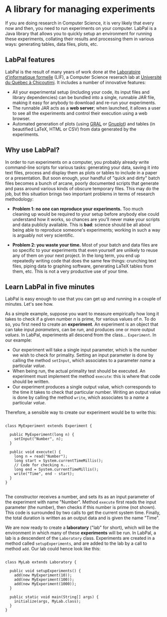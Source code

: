 # A library for managing experiments

If you are doing research in Computer Science, it is very likely that every now and then, you need to run experiments on your computer. LabPal is a Java library that allows you to quickly setup an environment for running these experiments, collating their results and processing them in various ways: generating tables, data files, plots, etc.

## LabPal features

LabPal is the result of many years of work done at the [Laboratoire d'informatique formelle](http://liflab.ca) (LIF), a Computer Science reserach lab at [Université du Québec à Chicoutimi](http://www.uqac.ca). It includes a number of innovative features:

- All your experimental setup (including your code, its input files and library dependencies) can be bundled into a single, runnable JAR file, making it easy for anybody to download and re-run your experiments.
- The runnable JAR acts as a **web server**; when launched, it allows a user to see all the experiments and control their execution using a web browser.
- Automated generation of plots (using [GRAL](http://trac.erichseifert.de/gral) or [Gnuplot](http://gnuplot.info)) and tables (in beautified LaTeX, HTML or CSV) from data generated by the experiments.

## Why use LabPal?

In order to run experiments on a computer, you probably already write command-line scripts for various tasks: generating your data, saving it into text files, process and display them as plots or tables to include in a paper or a presentation. But soon enough, your handful of "quick and dirty" batch files becomes a bunch of arcane, poorly documented scripts that generate and pass around various kinds of obscure temporary files. This may do the job, but this situation brings two important problems in terms of research methodology:

- **Problem 1: no one can reproduce your experiments.** Too much cleaning up would be required to your setup before anybody else could understand how it works, so chances are you'll never make your scripts and data publicly available. This is **bad**: science should be all about being able to reproduce someone's experiments; working in such a way is arguably not very scientific.

- **Problem 2: you waste your time.** Most of your batch and data files are so specific to your experiments that even yourself are unlikely to reuse any of them on your next project. In the long term, you end up repeatedly writing code that does the same few things: crunching text files, piping data to graphing software, generating LaTeX tables from them, etc. This is not a very productive use of your time.

## Learn LabPal in five minutes

LabPal is easy enough to use that you can get up and running in a couple of minutes. Let's see how.

As a simple example, suppose you want to measure empirically how long it takes to check if a given number *n* is prime, for various values of *n*. To do so, you first need to create an **experiment**. An experiment is an object that can take input *parameters*, can be *run*, and produces one or more output *values*. In LabPal, experiments all descend from the class... `Experiment`. In our example:

- Our experiment will take a single input parameter, which is the number we wish to check for primality. Setting an input parameter is done by calling the method `setInput`, which associates to a parameter *name* a particular *value*. 
- When being run, the actual primality test should be executed. An experiment must implement the method `execute`: this is where that code should be written.
- Our experiment produces a single output value, which corresponds to the time it takes to check that particular number. Writing an output value is done by calling the method `write`, which associates to a *name* a particular *value*.

Therefore, a sensible way to create our experiment would be to write this:

<pre>
<code>
class MyExperiment extends Experiment {

  public MyExperiment(long n) {
    setInput("Number", n);
  }
  
  public void execute() {
    long n = read("Number");
    long start = System.currentTimeMillis();
    // Code for checking n...
    long end = System.currentTimeMillis();
    write("Time", end - start);
  }
}
</code>
</pre>

The constructor receives a number, and sets its as an input parameter of the experiment with name "Number". Method `execute` first reads the input parameter (the number), then checks if this number is prime (not shown). This code is surrounded by two calls to get the current system time. Finally, the total duration is written as an output data and is given the name "Time".

We are now ready to create a **laboratory** ("lab" for short), which will be the environment in which many of these **experiments** will be run. In LabPal, a lab is a descendent of the `Laboratory` class. Experiments are created in a method called `setupExperiments`, and are added to the lab by a call to method `add`. Our lab could hence look like this:

<pre>
<code>
class MyLab extends Laboratory {

  public void setupExperiments() {
    add(new MyExperiment(10));
    add(new MyExperiment(100));
    add(new MyExperiment(1000));
  }
  
  public static void main(String[] args) {
    initialize(args, MyLab.class);
  }
}
</code>
</pre>

<!-- :wrap=soft:mode=markdown: -->